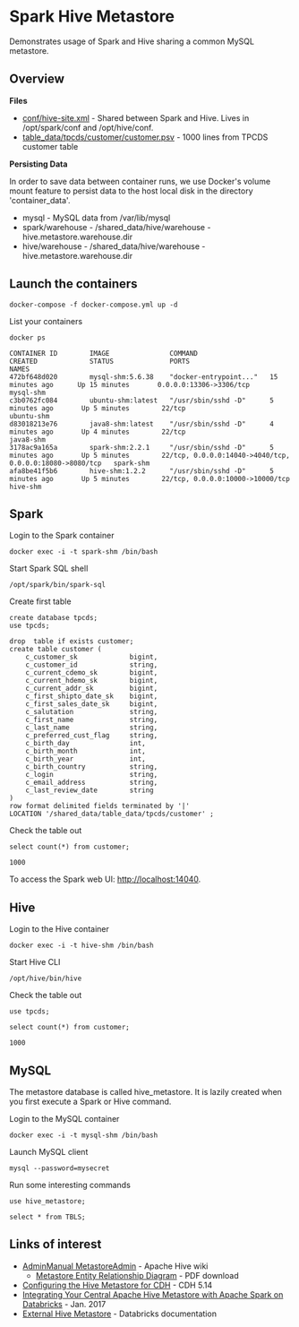 # Spark Hive Metastore

Demonstrates usage of Spark and Hive sharing a common MySQL metastore.

## Overview

**Files**
  * [conf/hive-site.xml](conf/hive-site.xml) - Shared between Spark and Hive. Lives in /opt/spark/conf and /opt/hive/conf.
  * [table_data/tpcds/customer/customer.psv](table_data/tpcds/customer/customer.psv) - 1000 lines from TPCDS customer table

**Persisting Data**

In order to save data between container runs, we use Docker's volume mount feature to persist data to the host local disk in the directory 'container_data'.
 * mysql - MySQL data from /var/lib/mysql
 * spark/warehouse - /shared_data/hive/warehouse - hive.metastore.warehouse.dir
 * hive/warehouse - /shared_data/hive/warehouse - hive.metastore.warehouse.dir

## Launch the containers

```
docker-compose -f docker-compose.yml up -d
```

List your containers
```
docker ps

CONTAINER ID        IMAGE               COMMAND                  CREATED             STATUS              PORTS                                                      NAMES
472bf648d020        mysql-shm:5.6.38    "docker-entrypoint..."   15 minutes ago      Up 15 minutes       0.0.0.0:13306->3306/tcp                                    mysql-shm
c3b0762fc084        ubuntu-shm:latest   "/usr/sbin/sshd -D"      5 minutes ago       Up 5 minutes        22/tcp                                                     ubuntu-shm
d83018213e76        java8-shm:latest    "/usr/sbin/sshd -D"      4 minutes ago       Up 4 minutes        22/tcp                                                     java8-shm
3178ac9a165a        spark-shm:2.2.1     "/usr/sbin/sshd -D"      5 minutes ago       Up 5 minutes        22/tcp, 0.0.0.0:14040->4040/tcp, 0.0.0.0:18080->8080/tcp   spark-shm
afa8be41f5b6        hive-shm:1.2.2      "/usr/sbin/sshd -D"      5 minutes ago       Up 5 minutes        22/tcp, 0.0.0.0:10000->10000/tcp                           hive-shm
```

## Spark

Login to the Spark container
```
docker exec -i -t spark-shm /bin/bash
```

Start Spark SQL shell
```
/opt/spark/bin/spark-sql
```

Create first table
```
create database tpcds;
use tpcds;

drop  table if exists customer;
create table customer (
    c_customer_sk             bigint,
    c_customer_id             string,
    c_current_cdemo_sk        bigint,
    c_current_hdemo_sk        bigint,
    c_current_addr_sk         bigint,
    c_first_shipto_date_sk    bigint,
    c_first_sales_date_sk     bigint,
    c_salutation              string,
    c_first_name              string,
    c_last_name               string,
    c_preferred_cust_flag     string,
    c_birth_day               int,
    c_birth_month             int,
    c_birth_year              int,
    c_birth_country           string,
    c_login                   string,
    c_email_address           string,
    c_last_review_date        string
)
row format delimited fields terminated by '|'
LOCATION '/shared_data/table_data/tpcds/customer' ;
```

Check the table out
```
select count(*) from customer;

1000
```


To access the Spark web UI: [http://localhost:14040](http://localhost:14040).

## Hive

Login to the Hive container
```
docker exec -i -t hive-shm /bin/bash
```

Start Hive CLI
```
/opt/hive/bin/hive
```

Check the table out
```
use tpcds;

select count(*) from customer;

1000
```

## MySQL

The metastore database is called hive_metastore. It is lazily created when you first execute a Spark or Hive command.

Login to the MySQL container
```
docker exec -i -t mysql-shm /bin/bash
```

Launch MySQL client
```
mysql --password=mysecret
```

Run some interesting commands
```
use hive_metastore;

select * from TBLS;
```

## Links of interest

* [AdminManual MetastoreAdmin](https://cwiki.apache.org/confluence/display/Hive/AdminManual+MetastoreAdmin) - Apache Hive wiki
  * [Metastore Entity Relationship Diagram](https://issues.apache.org/jira/secure/attachment/12471108/HiveMetaStore.pdf) - PDF download
* [Configuring the Hive Metastore for CDH](https://www.cloudera.com/documentation/enterprise/5-14-x/topics/cdh_ig_hive_metastore_configure.html) - CDH 5.14
* [Integrating Your Central Apache Hive Metastore with Apache Spark on Databricks](https://databricks.com/blog/2017/01/30/integrating-central-hive-metastore-apache-spark-databricks.html) - Jan. 2017
* [External Hive Metastore](https://docs.databricks.com/user-guide/advanced/external-hive-metastore.html) - Databricks documentation

